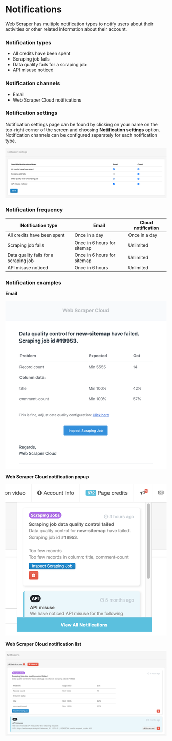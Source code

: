 # Notifications

Web Scraper has multiple notification types to notify users about their activities or
other related information about their account.

### Notification types

* All credits have been spent
* Scraping job fails
* Data quality fails for a scraping job
* API misuse noticed

### Notification channels

* Email
* Web Scraper Cloud notifications

### Notification settings

Notification settings page can be found by clicking on your name on the 
top-right corner of the screen and choosing **Notification settings** option. 
Notification channels can be configured separately for each notification type.

![Fig. 3: Notification Settings][notification-settings-image]

### Notification frequency

| Notification type | Email | Cloud notification  |
|-------- |-------- |-------- |
| All credits have been spent | Once in a day | Once in a day |
| Scraping job fails | Once in 6 hours for sitemap | Unlimited |
| Data quality fails for a scraping job | Once in 6 hours for sitemap | Unlimited |
| API misuse noticed | Once in 6 hours | Unlimited |

### Notification examples

**Email**

![Fig. 1: Email notification][email-notification-image]

**Web Scraper Cloud notification popup**

![Fig. 2: Web Scraper Cloud notification popup][cloud-notification-popup-image]

**Web Scraper Cloud notification list**

![Fig. 3: Web Scraper Cloud notifications list][cloud-notification-image]



[email-notification-image]: ../images/cloud/data-quality-email-notification.png
[cloud-notification-popup-image]: ../images/cloud/notification-popup-example.png
[cloud-notification-image]: ../images/cloud/notification-list-example.png
[notification-settings-image]: ../images/cloud/notification-settings.png
